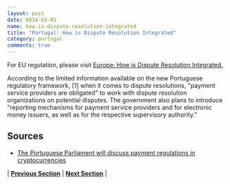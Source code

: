 ```yaml
---
layout: post
date: 0034-03-01
name: how-is-dispute-resolution-integrated
title: "Portugal: How is Dispute Resolution Integrated"
category: portugal
comments: true
---
```




For EU regulation, please visit [Europe: How is Dispute Resolution Integrated.](https://neo-project.github.io/global-blockchain-compliance-hub//europe/europe-dispute-resolution.html)
 
According to the limited information available on the new Portuguese regulatory framework, [1] when it comes to dispute resolutions, "payment service providers are obligated" to work with dispute resolution organizations on potential disputes. The government also plans to introduce "reporting mechanisms for payment service providers and for electronic money issuers, as well as for the respective supervisory authority."

## Sources 

- [The Portuguese Parliament will discuss payment regulations in cryptocurrencies](https://steemit.com/bitcoin/@briseth/the-portuguese-parliament-will-discuss-payment-regulations-in-cryptocurrencies)

| **[Previous Section](https://neo-project.github.io/global-blockchain-compliance-hub//portugal/portugal-smart-contracts.html)** | **[Next Section]( https://neo-project.github.io/global-blockchain-compliance-hub//portugal/portugal-nullify-smart-contracts.html)** |
